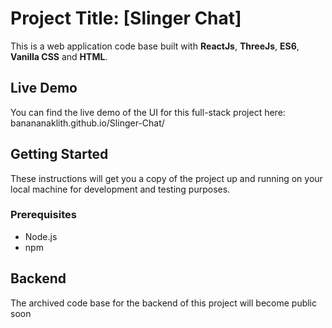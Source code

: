 # Project Title: [Slinger Chat]

This is a web application code base built with **ReactJs**, **ThreeJs**, **ES6**, **Vanilla CSS** and **HTML**.

## Live Demo

You can find the live demo of the UI for this full-stack project here: banananaklith.github.io/Slinger-Chat/

## Getting Started

These instructions will get you a copy of the project up and running on your local machine for development and testing purposes.

### Prerequisites

- Node.js
- npm

## Backend

The archived code base for the backend of this project will become public soon 
